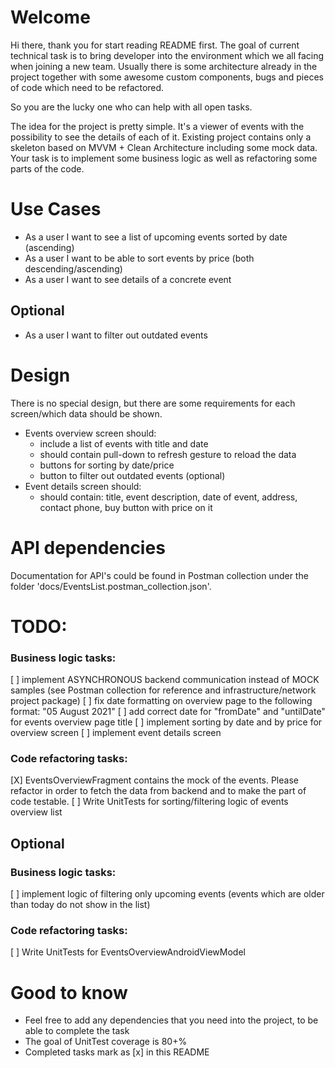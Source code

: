 # Welcome

Hi there, thank you for start reading README first. The goal of current technical task is to bring developer into the environment which we all facing when joining a new team. Usually there is some architecture already in the project together with some awesome custom components, bugs and pieces of code which need to be refactored.

So you are the lucky one who can help with all open tasks.

The idea for the project is pretty simple. It's a viewer of events with the possibility to see the details of each of it. Existing project contains only a skeleton based on MVVM + Clean Architecture including some mock data. Your task is to implement some business logic as well as refactoring some parts of the code.


# Use Cases
- As a user I want to see a list of upcoming events sorted by date (ascending)
- As a user I want to be able to sort events by price (both descending/ascending)
- As a user I want to see details of a concrete event
## Optional
- As a user I want to filter out outdated events

# Design
There is no special design, but there are some requirements for each screen/which data should be shown.
- Events overview screen should:
    - include a list of events with title and date
    - should contain pull-down to refresh gesture to reload the data
    - buttons for sorting by date/price
    - button to filter out outdated events (optional)
- Event details screen should:
    - should contain: title, event description, date of event, address, contact phone, buy button with price on it

# API dependencies
Documentation for API's could be found in Postman collection under the folder 'docs/EventsList.postman_collection.json'.

# TODO:
### Business logic tasks:
[ ] implement ASYNCHRONOUS backend communication instead of MOCK samples (see Postman collection for reference and infrastructure/network project package)
[ ] fix date formatting on overview page to the following format: "05 August 2021"
[ ] add correct date for "fromDate" and "untilDate" for events overview page title
[ ] implement sorting by date and by price for overview screen
[ ] implement event details screen

### Code refactoring tasks:
[X] EventsOverviewFragment contains the mock of the events. Please refactor in order to fetch the data from backend and to make the part of code testable.
[ ] Write UnitTests for sorting/filtering logic of events overview list

## Optional
### Business logic tasks:
[ ] implement logic of filtering only upcoming events (events which are older than today do not show in the list)

### Code refactoring tasks:
[ ] Write UnitTests for EventsOverviewAndroidViewModel

# Good to know
- Feel free to add any dependencies that you need into the project, to be able to complete the task
- The goal of UnitTest coverage is 80+%
- Completed tasks mark as [x] in this README
